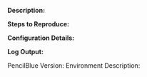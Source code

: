 **Description:**


**Steps to Reproduce:**


**Configuration Details:**


**Log Output:**


PencilBlue Version: 
Environment Description:
